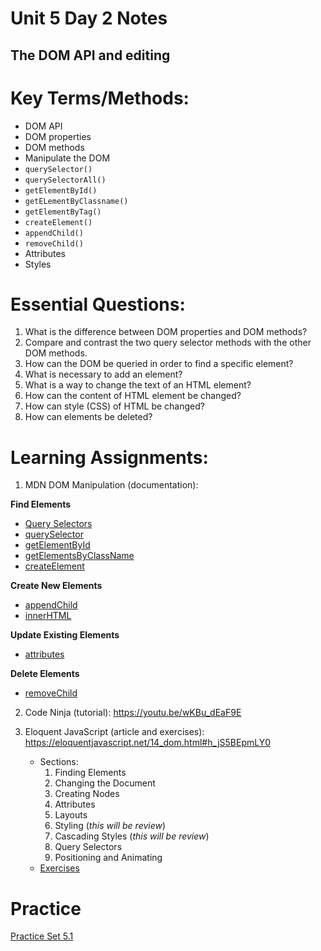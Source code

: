 # Unit 5 Day 2 Notes
## The DOM API and editing

# Key Terms/Methods:
- DOM API
- DOM properties
- DOM methods
- Manipulate the DOM
- `querySelector()`
- `querySelectorAll()`
- `getElementById()`
- `getELementByClassname()`
- `getElementByTag()`
- `createElement()`
- `appendChild()`
- `removeChild()`
- Attributes
- Styles


# Essential Questions:
1. What is the difference between DOM properties and DOM methods?
2. Compare and contrast the two query selector methods with the other DOM methods.
3. How can the DOM be queried in order to find a specific element?
4. What is necessary to add an element?
5. What is a way to change the text of an HTML element?
6. How can the content of HTML element be changed?
7. How can style (CSS) of HTML be changed?
8. How can elements be deleted?

# Learning Assignments:
1. MDN DOM Manipulation (documentation):

**Find Elements**
- [Query Selectors](https://developer.mozilla.org/en-US/docs/Web/API/Document_object_model/Locating_DOM_elements_using_selectors)
- [querySelector](https://developer.mozilla.org/en-US/docs/Web/API/Document/querySelector)
- [getElementById](https://developer.mozilla.org/en-US/docs/Web/API/Document/getElementById)
- [getElementsByClassName](https://developer.mozilla.org/en-US/docs/Web/API/Document/getElementsByClassName)
- [createElement](https://developer.mozilla.org/en-US/docs/Web/API/Document/createElement)

**Create New Elements**
- [appendChild](https://developer.mozilla.org/en-US/docs/Web/API/ParentNode/append)
- [innerHTML](https://developer.mozilla.org/en-US/docs/Web/API/Element/innerHTML)

**Update Existing Elements**
- [attributes](https://developer.mozilla.org/en-US/docs/Web/API/Element/attributes)

**Delete Elements**
- [removeChild](https://developer.mozilla.org/en-US/docs/Web/API/Node/removeChild)
    
    
2. Code Ninja (tutorial): https://youtu.be/wKBu_dEaF9E

3. Eloquent JavaScript (article and exercises): https://eloquentjavascript.net/14_dom.html#h_jS5BEpmLY0
    - Sections:
        1. Finding Elements
        2. Changing the Document
        3. Creating Nodes
        4. Attributes
        5. Layouts
        6. Styling (_this will be review_)
        7. Cascading Styles (_this will be review_)
        8. Query Selectors
        9. Positioning and Animating
    - [Exercises](https://eloquentjavascript.net/14_dom.html#h_TcUD2vzyMe)

# Practice
[Practice Set 5.1](https://github.com/The-Marcy-Lab-School/se-unit-5-DOM/blob/add-days-one-two/lesson-2-dom-api/exercises.md)
